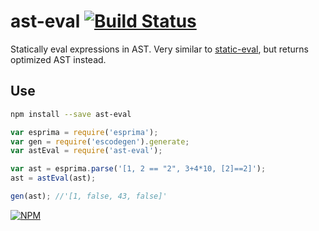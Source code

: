 # ast-eval [![Build Status](https://travis-ci.org/dfcreative/ast-eval.svg?branch=master)](https://travis-ci.org/dfcreative/ast-eval)

Statically eval expressions in AST. Very similar to [static-eval](https://github.com/substack/static-eval), but returns optimized AST instead.


## Use

```sh
npm install --save ast-eval
```

```js
var esprima = require('esprima');
var gen = require('escodegen').generate;
var astEval = require('ast-eval');

var ast = esprima.parse('[1, 2 == "2", 3+4*10, [2]==2]');
ast = astEval(ast);

gen(ast); //'[1, false, 43, false]'
```



[![NPM](https://nodei.co/npm/ast-eval.png?downloads=true&downloadRank=true&stars=true)](https://nodei.co/npm/ast-eval/)